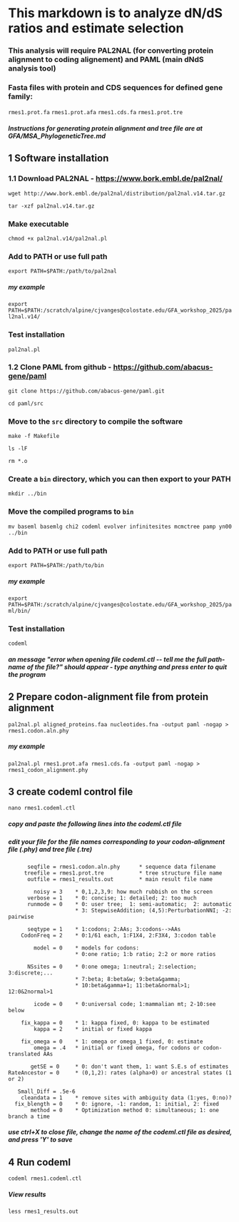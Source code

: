 # This markdown is to analyze dN/dS ratios and estimate selection
### This analysis will require PAL2NAL (for converting protein alignment to coding alignement) and PAML (main dNdS analysis tool)

### Fasta files with protein and CDS sequences for defined gene family:
```rmes1.prot.fa```
```rmes1.prot.afa```
```rmes1.cds.fa```
```rmes1.prot.tre```
  
##### Instructions for generating protein alignment and tree file are at GFA/MSA_PhylogeneticTree.md

## 1 Software installation

### 1.1 Download PAL2NAL - https://www.bork.embl.de/pal2nal/
```wget http://www.bork.embl.de/pal2nal/distribution/pal2nal.v14.tar.gz```
  
```tar -xzf pal2nal.v14.tar.gz```

### Make executable
```chmod +x pal2nal.v14/pal2nal.pl```

### Add to PATH or use full path
```export PATH=$PATH:/path/to/pal2nal```

##### my example
```export PATH=$PATH:/scratch/alpine/cjvanges@colostate.edu/GFA_workshop_2025/pal2nal.v14/```

### Test installation
```pal2nal.pl```

### 1.2 Clone PAML from github - https://github.com/abacus-gene/paml
```git clone https://github.com/abacus-gene/paml.git```

```cd paml/src```

### Move to the `src` directory to compile the software
```make -f Makefile```

```ls -lF```

```rm *.o```

### Create a `bin` directory, which you can then export to your PATH
```mkdir ../bin```

### Move the compiled programs to `bin`
```mv baseml basemlg chi2 codeml evolver infinitesites mcmctree pamp yn00 ../bin```

### Add to PATH or use full path
```export PATH=$PATH:/path/to/bin```

##### my example
```export PATH=$PATH:/scratch/alpine/cjvanges@colostate.edu/GFA_workshop_2025/paml/bin/```

### Test installation
```codeml```
##### an message "error when opening file codeml.ctl -- tell me the full path-name of the file?" should appear - type anything and press enter to quit the program


## 2 Prepare codon-alignment file from protein alignment
```pal2nal.pl aligned_proteins.faa nucleotides.fna -output paml -nogap > rmes1.codon.aln.phy```

##### my example
```pal2nal.pl rmes1.prot.afa rmes1.cds.fa -output paml -nogap > rmes1_codon_alignment.phy```

## 3 create codeml control file
```nano rmes1.codeml.ctl```
##### copy and paste the following lines into the codeml.ctl file
##### edit your file for the file names corresponding to your codon-alignment file (.phy) and tree file (.tre)
```
      seqfile = rmes1.codon.aln.phy      * sequence data filename
     treefile = rmes1.prot.tre           * tree structure file name
      outfile = rmes1_results.out        * main result file name

        noisy = 3    * 0,1,2,3,9: how much rubbish on the screen
      verbose = 1    * 0: concise; 1: detailed; 2: too much
      runmode = 0    * 0: user tree;  1: semi-automatic;  2: automatic
                     * 3: StepwiseAddition; (4,5):PerturbationNNI; -2: pairwise

      seqtype = 1    * 1:codons; 2:AAs; 3:codons-->AAs
    CodonFreq = 2    * 0:1/61 each, 1:F1X4, 2:F3X4, 3:codon table

        model = 0    * models for codons:
                     * 0:one ratio; 1:b ratio; 2:2 or more ratios

      NSsites = 0    * 0:one omega; 1:neutral; 2:selection; 3:discrete;...
                     * 7:beta; 8:beta&w; 9:beta&gamma;
                     * 10:beta&gamma+1; 11:beta&normal>1; 12:0&2normal>1

        icode = 0    * 0:universal code; 1:mammalian mt; 2-10:see below

    fix_kappa = 0    * 1: kappa fixed, 0: kappa to be estimated
        kappa = 2    * initial or fixed kappa

    fix_omega = 0    * 1: omega or omega_1 fixed, 0: estimate 
        omega = .4   * initial or fixed omega, for codons or codon-translated AAs

       getSE = 0     * 0: don't want them, 1: want S.E.s of estimates
RateAncestor = 0     * (0,1,2): rates (alpha>0) or ancestral states (1 or 2)

   Small_Diff = .5e-6
    cleandata = 1    * remove sites with ambiguity data (1:yes, 0:no)?
  fix_blength = 0    * 0: ignore, -1: random, 1: initial, 2: fixed
       method = 0    * Optimization method 0: simultaneous; 1: one branch a time
```
##### use ctrl+X to close file, change the name of the codeml.ctl file as desired, and press 'Y' to save

## 4 Run codeml
```codeml rmes1.codeml.ctl```

##### View results
```less rmes1_results.out```
